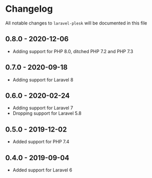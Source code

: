 # Changelog

All notable changes to `laravel-plesk` will be documented in this file

## 0.8.0 - 2020-12-06

- Adding support for PHP 8.0, ditched PHP 7.2 and PHP 7.3

## 0.7.0 - 2020-09-18

- Adding support for Laravel 8

## 0.6.0 - 2020-02-24

- Adding support for Laravel 7
- Dropping support for Laravel 5.8

## 0.5.0 - 2019-12-02

- Added support for PHP 7.4

## 0.4.0 - 2019-09-04

- Added support for Laravel 6
